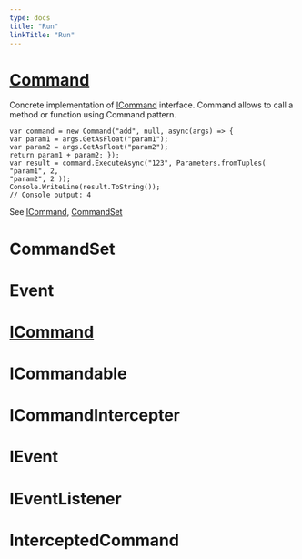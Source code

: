 ```yaml
---
type: docs
title: "Run"
linkTitle: "Run"
---
```


# [Command]()

Concrete implementation of [ICommand](#ICommand) interface. Command allows to call a method or function using Command pattern.

```.net
var command = new Command("add", null, async(args) => {
var param1 = args.GetAsFloat("param1");
var param2 = args.GetAsFloat("param2");
return param1 + param2; });
var result = command.ExecuteAsync("123", Parameters.fromTuples(
"param1", 2,
"param2", 2 ));
Console.WriteLine(result.ToString()); 
// Console output: 4
```

See [ICommand](../ICommand), [CommandSet](../CommandSet)


# CommandSet


# Event


# [ICommand]()


# ICommandable


# ICommandIntercepter


# IEvent


# IEventListener


# InterceptedCommand